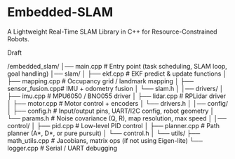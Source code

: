 # Embedded-SLAM
A Lightweight Real-Time SLAM Library in C++ for Resource-Constrained Robots.


Draft

/embedded_slam/
│── main.cpp              # Entry point (task scheduling, SLAM loop, goal handling)
│── slam/
│    ├── ekf.cpp          # EKF predict & update functions
│    ├── mapping.cpp      # Occupancy grid / landmark mapping
│    ├── sensor_fusion.cpp# IMU + odometry fusion
│    └── slam.h
│
│── drivers/
│    ├── imu.cpp          # MPU6050 / BNO055 driver
│    ├── lidar.cpp        # RPLidar driver
│    ├── motor.cpp        # Motor control + encoders
│    └── drivers.h
│
│── config/
│    ├── config.h         # Input/output pins, UART/I2C config, robot geometry
│    └── params.h         # Noise covariance (Q, R), map resolution, max speed
│
│── control/
│    ├── pid.cpp          # Low-level PID control
│    ├── planner.cpp      # Path planner (A*, D*, or pure pursuit)
│    └── control.h
│
└── utils/
     ├── math_utils.cpp   # Jacobians, matrix ops (if not using Eigen-lite)
     └── logger.cpp       # Serial / UART debugging
